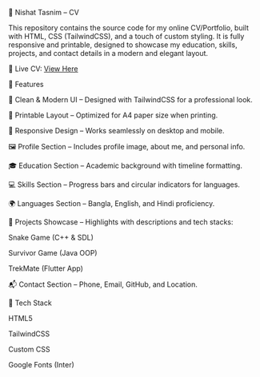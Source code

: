 🌸 Nishat Tasnim – CV

This repository contains the source code for my online CV/Portfolio, built with HTML, CSS (TailwindCSS), and a touch of custom styling.
It is fully responsive and printable, designed to showcase my education, skills, projects, and contact details in a modern and elegant layout.

🔗 Live CV: [View Here](https://nishattasnim2021831026cv.netlify.app/)

📌 Features

🎨 Clean & Modern UI – Designed with TailwindCSS for a professional look.

📄 Printable Layout – Optimized for A4 paper size when printing.

📱 Responsive Design – Works seamlessly on desktop and mobile.

🖼️ Profile Section – Includes profile image, about me, and personal info.

🎓 Education Section – Academic background with timeline formatting.

💻 Skills Section – Progress bars and circular indicators for languages.

🌍 Languages Section – Bangla, English, and Hindi proficiency.

📂 Projects Showcase – Highlights with descriptions and tech stacks:

Snake Game (C++ & SDL)

Survivor Game (Java OOP)

TrekMate (Flutter App)

📬 Contact Section – Phone, Email, GitHub, and Location.

🚀 Tech Stack

HTML5

TailwindCSS

Custom CSS

Google Fonts (Inter)
